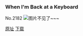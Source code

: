 ### When I'm Back at a Keyboard
No.2182
![图片不见了~~~](https://imgs.xkcd.com/comics/when_im_back_at_a_keyboard.png)

[原址](https://xkcd.com//2182) [下载](https://imgs.xkcd.com/comics/when_im_back_at_a_keyboard.png)

